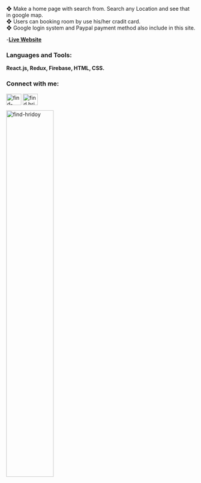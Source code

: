 ❖ Make a home page with search from. Search any Location and see that in google map.<br/>
❖ Users can booking room by use his/her cradit card.<br/>
❖ Google login system and Paypal payment method also include in this site.<br/>

-**[Live Website](https://aircnc-demo.web.app/)**

<h3 align="left">Languages and Tools:</h3>

**React.js, Redux, Firebase, HTML, CSS.**

<h3 align="left">Connect with me:</h3>
<p align="left">
<a href="https://linkedin.com/in/find-hridoy" target="blank"><img align="center" src="https://cdn.jsdelivr.net/npm/simple-icons@3.0.1/icons/linkedin.svg" alt="find-hridoy" height="30" width="40" /></a>
<a href="https://fb.com/find.hridoy3" target="blank"><img align="center" src="https://cdn.jsdelivr.net/npm/simple-icons@3.0.1/icons/facebook.svg" alt="find.hridoy3" height="30" width="40" /></a>
</p>

<p><img  width="50%" src="https://github-readme-stats.vercel.app/api/top-langs?username=find-hridoy&show_icons=true&locale=en&layout=compact" alt="find-hridoy" /></p>
